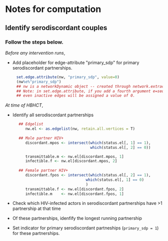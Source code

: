 # Notes for computation

## Identify serodiscordant couples

### Follow the steps below.

*Before any intervention runs*,  
  * Add placeholder for edge-attribute "primary_sdp" for primary serodiscordant partnerships.  
    
```R
     set.edge.attribute(nw, "primary_sdp", value=0)
     (nw%e%"primary_sdp")
     ## nw is a networkDynamic object -- created through network.extract()
     ## Note: in set.edge.attribute, if you add a fourth argument e=seq_along(x$mel), then 
     ## even inactive edges will be assigned a value of 0.
```

*At time of HBHCT*,   
  * Identify all serodiscordant partnerships
```R
      ## Edgelist
         nw.el <- as.edgelist(nw, retain.all.vertices = T)
      
      ## Male partner HIV+
         discordant.mpos <- intersect(which(status.el[, 1] == 1),
                                      which(status.el[, 2] == 0))

         transmittable.m <- nw.el[discordant.mpos, 1]
         infectible.f <- nw.el[discordant.mpos, 2] 
         
      ## Female partner HIV+
         discordant.fpos <- intersect(which(status.el[, 2] == 1),
                                    which(status.el[, 1] == 0)
                                    )
         transmittable.f <- nw.el[discordant.fpos, 2]
         infectible.m    <- nw.el[discordant.fpos, 1]
```  
  * Check which HIV-infected actors in serodiscordant
    partnerships have >1 partnership at that time


  * Of these partnerships, idenfify the longest running partnership 
  * Set indicator for primary serodiscordant 
    partneships  (`primary_sdp = 1`) for these partnerships.
    

